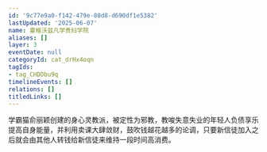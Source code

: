 ```yaml
---
id: '9c77e9a0-f142-479e-80d8-d690df1e5382'
lastUpdated: '2025-06-07'
name: 霍格沃兹凡学贵妇学院
aliases: []
layer: 3
eventDate: null
categoryId: cat_drHx4oqn
tagIds:
- tag_CHDDbu9q
timelineEvents: []
relations: []
titledLinks: []
---
```

学霸猫俞丽颖创建的身心灵教派，被定性为邪教，教唆失意失业的年轻人负债享乐提高自身能量，并利用卖课大肆敛财，鼓吹钱越花越多的论调，只要新信徒加入之后就会由其他人转钱给新信徒来维持一段时间高消费。
